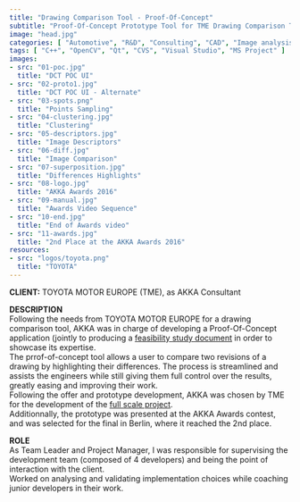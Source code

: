 ```yaml
---
title: "Drawing Comparison Tool - Proof-Of-Concept"
subtitle: "Proof-Of-Concept Prototype Tool for TME Drawing Comparison Tool"
image: "head.jpg"
categories: [ "Automotive", "R&D", "Consulting", "CAD", "Image analysis", "Web", "Project management", "Team management" ]
tags: [ "C++", "OpenCV", "Qt", "CVS", "Visual Studio", "MS Project" ]
images:
- src: "01-poc.jpg"
  title: "DCT POC UI"
- src: "02-proto1.jpg"
  title: "DCT POC UI - Alternate"
- src: "03-spots.png"
  title: "Points Sampling"
- src: "04-clustering.jpg"
  title: "Clustering"
- src: "05-descriptors.jpg"
  title: "Image Descriptors"
- src: "06-diff.jpg"
  title: "Image Comparison"
- src: "07-superposition.jpg"
  title: "Differences Highlights"
- src: "08-logo.jpg"
  title: "AKKA Awards 2016"
- src: "09-manual.jpg"
  title: "Awards Video Sequence"
- src: "10-end.jpg"
  title: "End of Awards video"
- src: "11-awards.jpg"
  title: "2nd Place at the AKKA Awards 2016"
resources:
- src: "logos/toyota.png"
  title: "TOYOTA"
---
```


<b>CLIENT:</b> TOYOTA MOTOR EUROPE (TME), as AKKA Consultant<br>

<b>DESCRIPTION</b><br>
Following the needs from TOYOTA MOTOR EUROPE for a drawing comparison tool, AKKA was in charge of developing a Proof-Of-Concept application (jointly to producing a [feasibility study document](/pro/akka/dct-feasibility) in order to showcase its expertise.<br>
The prrof-of-concept tool allows a user to compare two revisions of a drawing by highlighting their differences. The process is streamlined and assists the engineers while still giving them full control over the results, greatly easing and improving their work.<br>
Following the offer and prototype development, AKKA was chosen by TME for the development of the [full scale project](/pro/tme/dct).<br>
Additionnally, the prototype was presented at the AKKA Awards contest, and was selected for the final in Berlin, where it reached the 2nd place.<br>

<b>ROLE</b><br>
As Team Leader and Project Manager, I was responsible for supervising the development team (composed of 4 developers) and being the point of interaction with the client.<br>
Worked on analysing and validating implementation choices while coaching junior developers in their work.<br>
